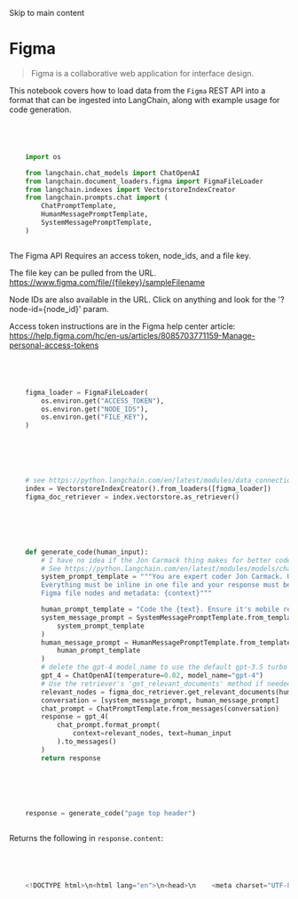

Skip to main content

# Figma

> Figma is a collaborative web application for interface design.

This notebook covers how to load data from the `Figma` REST API into a format that can be ingested into LangChain, along with example usage for code generation.

```python




    import os

    from langchain.chat_models import ChatOpenAI
    from langchain.document_loaders.figma import FigmaFileLoader
    from langchain.indexes import VectorstoreIndexCreator
    from langchain.prompts.chat import (
        ChatPromptTemplate,
        HumanMessagePromptTemplate,
        SystemMessagePromptTemplate,
    )



```


The Figma API Requires an access token, node_ids, and a file key.

The file key can be pulled from the URL. https://www.figma.com/file/{filekey}/sampleFilename

Node IDs are also available in the URL. Click on anything and look for the '?node-id={node_id}' param.

Access token instructions are in the Figma help center article: https://help.figma.com/hc/en-us/articles/8085703771159-Manage-personal-access-tokens

```python




    figma_loader = FigmaFileLoader(
        os.environ.get("ACCESS_TOKEN"),
        os.environ.get("NODE_IDS"),
        os.environ.get("FILE_KEY"),
    )



```


```python




    # see https://python.langchain.com/en/latest/modules/data_connection/getting_started.html for more details
    index = VectorstoreIndexCreator().from_loaders([figma_loader])
    figma_doc_retriever = index.vectorstore.as_retriever()



```


```python




    def generate_code(human_input):
        # I have no idea if the Jon Carmack thing makes for better code. YMMV.
        # See https://python.langchain.com/en/latest/modules/models/chat/getting_started.html for chat info
        system_prompt_template = """You are expert coder Jon Carmack. Use the provided design context to create idiomatic HTML/CSS code as possible based on the user request.
        Everything must be inline in one file and your response must be directly renderable by the browser.
        Figma file nodes and metadata: {context}"""

        human_prompt_template = "Code the {text}. Ensure it's mobile responsive"
        system_message_prompt = SystemMessagePromptTemplate.from_template(
            system_prompt_template
        )
        human_message_prompt = HumanMessagePromptTemplate.from_template(
            human_prompt_template
        )
        # delete the gpt-4 model_name to use the default gpt-3.5 turbo for faster results
        gpt_4 = ChatOpenAI(temperature=0.02, model_name="gpt-4")
        # Use the retriever's 'get_relevant_documents' method if needed to filter down longer docs
        relevant_nodes = figma_doc_retriever.get_relevant_documents(human_input)
        conversation = [system_message_prompt, human_message_prompt]
        chat_prompt = ChatPromptTemplate.from_messages(conversation)
        response = gpt_4(
            chat_prompt.format_prompt(
                context=relevant_nodes, text=human_input
            ).to_messages()
        )
        return response



```


```python




    response = generate_code("page top header")



```


Returns the following in `response.content`:

```python




    <!DOCTYPE html>\n<html lang="en">\n<head>\n    <meta charset="UTF-8">\n    <meta name="viewport" content="width=device-width, initial-scale=1.0">\n    <style>\n        @import url(\'https://fonts.googleapis.com/css2?family=DM+Sans:wght@500;700&family=Inter:wght@600&display=swap\');\n\n        body {\n            margin: 0;\n            font-family: \'DM Sans\', sans-serif;\n        }\n\n        .header {\n            display: flex;\n            justify-content: space-between;\n            align-items: center;\n            padding: 20px;\n            background-color: #fff;\n            box-shadow: 0 2px 4px rgba(0, 0, 0, 0.1);\n        }\n\n        .header h1 {\n            font-size: 16px;\n            font-weight: 700;\n            margin: 0;\n        }\n\n        .header nav {\n            display: flex;\n            align-items: center;\n        }\n\n        .header nav a {\n            font-size: 14px;\n            font-weight: 500;\n            text-decoration: none;\n            color: #000;\n            margin-left: 20px;\n        }\n\n        @media (max-width: 768px) {\n            .header nav {\n                display: none;\n            }\n        }\n    </style>\n</head>\n<body>\n    <header class="header">\n        <h1>Company Contact</h1>\n        <nav>\n            <a href="#">Lorem Ipsum</a>\n            <a href="#">Lorem Ipsum</a>\n            <a href="#">Lorem Ipsum</a>\n        </nav>\n    </header>\n</body>\n</html>



```
